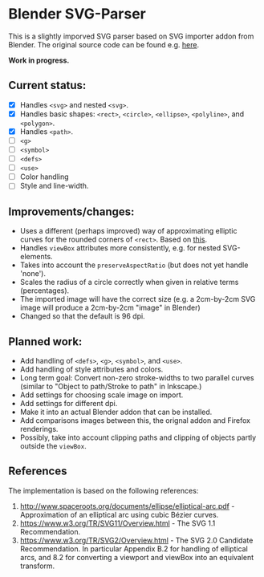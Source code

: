 # Blender SVG-Parser

This is a slightly imporved SVG parser based on SVG importer addon from Blender.
The original source code can be found e.g. [here](https://github.com/sobotka/blender-addons/tree/master/io_curve_svg). 

**Work in progress.** 

## Current status:
- [x] Handles `<svg>` and nested `<svg>`.
- [x] Handles basic shapes: `<rect>`, `<circle>`, `<ellipse>`, `<polyline>`, and `<polygon>`. 
- [x] Handles `<path>`. 
- [ ] `<g>` 
- [ ] `<symbol>`
- [ ] `<defs>`
- [ ] `<use>`
- [ ] Color handling
- [ ] Style and line-width.

## Improvements/changes:
* Uses a different (perhaps improved) way of approximating elliptic curves for the rounded corners of `<rect>`. Based on [this](http://www.spaceroots.org/documents/ellipse/elliptical-arc.pdf).
* Handles `viewBox` attributes more consistently, e.g. for nested SVG-elements. 
* Takes into account the `preserveAspectRatio` (but does not yet handle 'none').
* Scales the radius of a circle correctly when given in relative terms (percentages). 
* The imported image will have the correct size (e.g. a 2cm-by-2cm SVG image will produce a 2cm-by-2cm "image" in Blender)
* Changed so that the default is 96 dpi. 

## Planned work:
* Add handling of `<defs>`, `<g>`, `<symbol>`, and `<use>`.
* Add handling of style attributes and colors.
* Long term goal: Convert non-zero stroke-widths to two parallel curves (similar to "Object to path/Stroke to path" in Inkscape.)
* Add settings for choosing scale image on import. 
* Add settings for different dpi. 
* Make it into an actual Blender addon that can be installed. 
* Add comparisons images between this, the orignal addon and Firefox renderings.
* Possibly, take into account clipping paths and clipping of objects partly outside the `viewBox`.

## References 
The implementation is based on the following references:
1. http://www.spaceroots.org/documents/ellipse/elliptical-arc.pdf - Approximation of an elliptical arc using cubic Bézier curves. 
2. https://www.w3.org/TR/SVG11/Overview.html - The SVG 1.1 Recommendation. 
3. https://www.w3.org/TR/SVG2/Overview.html - The SVG 2.0 Candidate Recommendation. In particular Appendix B.2 for handling of elliptical arcs, and 8.2 for converting a viewport and viewBox into an equivalent transform.
